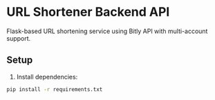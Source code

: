# URL Shortener Backend API

Flask-based URL shortening service using Bitly API with multi-account support.

## Setup

1. Install dependencies:
```bash
pip install -r requirements.txt
